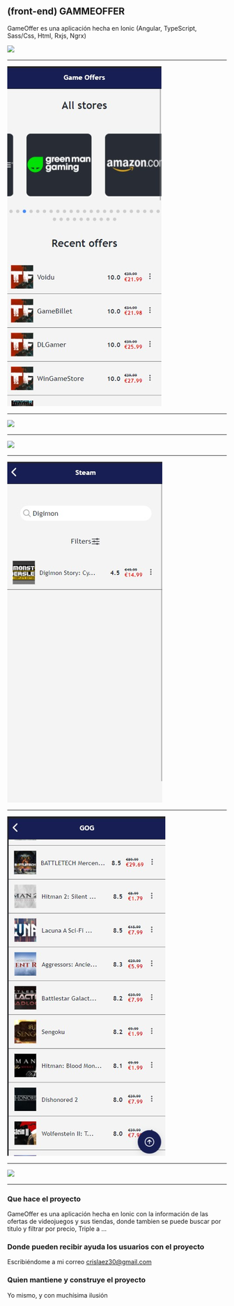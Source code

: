 ## (front-end) GAMMEOFFER

GameOffer es una aplicación hecha en Ionic (Angular, TypeScript, Sass/Css, Html, Rxjs, Ngrx)

<img src="https://github.com/crislaez/YgoInfo/blob/master/src/assets/images/Gameoffer_1.jpg" />
<hr>
<img src="https://github.com/crislaez/Gameoffer/blob/master/src/assets/images/Gameoffer_2.jpg" />
<hr>
<img src="https://github.com/crislaez/Gameoffer/blob/master/src/assets/images/Gameoffer_3.PNG" />
<hr>
<img src="https://github.com/crislaez/Gameoffer/blob/master/src/assets/images/Gameoffer_4.PNG" />
<hr>
<img src="https://github.com/crislaez/Gameoffer/blob/master/src/assets/images/Gameoffer_5.jpg" />
<hr>
<img src="https://github.com/crislaez/Gameoffer/blob/master/src/assets/images/Gameoffer_6.jpg" />
<hr>
<img src="https://github.com/crislaez/Gameoffer/blob/master/src/assets/images/Gameoffer_7.PNG" />
<hr>


### Que hace el proyecto

GameOffer es una aplicación hecha en Ionic con la información de las ofertas de videojuegos y sus tiendas, donde tambien se puede buscar por titulo y filtrar por precio, Triple a ... 
 
### Donde pueden recibir ayuda los usuarios con el proyecto
 
Escribiéndome a mi correo crislaez30@gmail.com

### Quien mantiene y construye el proyecto

Yo mismo, y con muchísima ilusión
